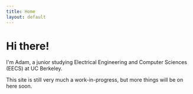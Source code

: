 ```yaml
---
title: Home
layout: default
---
```


# Hi there!
I'm Adam, a junior studying Electrical Engineering and Computer Sciences (EECS) at UC Berkeley.

This site is still very much a work-in-progress, but more things will be on here soon.
